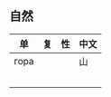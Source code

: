 ## 自然

| 单 | 复 | 性 | 中文 |
| --- | --- | --- | --- |
| гора | | | 山 |
| | | | |
| | | | |
| | | | |
| | | | |
| | | | |
